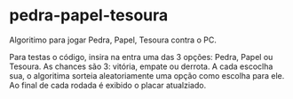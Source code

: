 # pedra-papel-tesoura
Algoritimo para jogar Pedra, Papel, Tesoura contra o PC.

Para testas o código, insira na entra uma das 3 opções: Pedra, Papel ou Tesoura.
As chances são 3: vitória, empate ou derrota.
A cada escoclha sua, o algoritima sorteia aleatoriamente uma opção como escolha para ele.
Ao final de cada rodada é exibido o placar atualziado.
